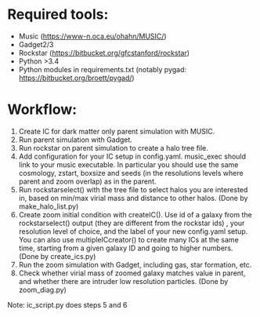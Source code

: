 # Required tools:
- Music (https://www-n.oca.eu/ohahn/MUSIC/)
- Gadget2/3
- Rockstar (https://bitbucket.org/gfcstanford/rockstar)
- Python >3.4
- Python modules in requirements.txt (notably pygad: https://bitbucket.org/broett/pygad/)

# Workflow:
1) Create IC for dark matter only parent simulation with MUSIC.
2) Run parent simulation with Gadget.
3) Run rockstar on parent simulation to create a halo tree file.
4) Add configuration for your IC setup in config.yaml. music_exec should link to your music executable.
In particular you should use the same cosmology, zstart, boxsize and seeds (in the resolutions levels where parent and zoom overlap) as in the parent.
5) Run rockstarselect() with the tree file to select halos you are interested in, 
based on min/max virial mass and distance to other halos. (Done by make_halo_list.py)
6) Create zoom initial condition with createIC(). Use id of a galaxy from the rockstarselect() output (they are different from the rockstar ids)
, your resolution level of choice, and the label of your new config.yaml setup. You can also use multipleICcreator() to create many ICs at the same time, 
starting from a given galaxy ID and going to higher numbers. (Done by create_ics.py)
7) Run the zoom simulation with Gadget, including gas, star formation, etc.
8) Check whether virial mass of zoomed galaxy matches value in parent, and whether there are intruder low resolution particles. (Done by zoom_diag.py)

Note: ic_script.py does steps 5 and 6